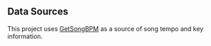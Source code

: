 ## Data Sources

This project uses [GetSongBPM](https://getsongbpm.com) as a source of song tempo and key information.
